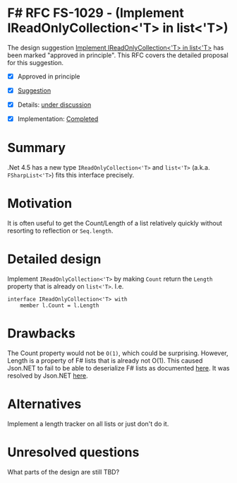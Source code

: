# F# RFC FS-1029 - (Implement IReadOnlyCollection<'T> in list<'T>)

The design suggestion [Implement IReadOnlyCollection<'T> in list<'T>](https://github.com/fsharp/fslang-suggestions/issues/181) has been marked "approved in principle".
This RFC covers the detailed proposal for this suggestion.

* [x] Approved in principle
* [x] [Suggestion](https://github.com/fsharp/fslang-suggestions/issues/181)
* [x] Details: [under discussion](https://github.com/fsharp/fslang-design/issues/158)
* [x] Implementation: [Completed](https://github.com/dotnet/fsharp/pull/2093)


# Summary
[summary]: #summary

.Net 4.5 has a new type `IReadOnlyCollection<'T>` and `list<'T>` (a.k.a. `FSharpList<'T>`) fits this interface precisely.

# Motivation

[motivation]: #motivation

It is often useful to get the Count/Length of a list relatively quickly without resorting to reflection or `Seq.length`.

# Detailed design
[design]: #detailed-design

Implement `IReadOnlyCollection<'T>` by making `Count` return the `Length` property that is already on `list<'T>`. I.e.

```
interface IReadOnlyCollection<'T> with
    member l.Count = l.Length
```

# Drawbacks
[drawbacks]: #drawbacks

The Count property would not be `O(1)`, which could be surprising. However, Length is a property of F# lists that is already not O(1).
This caused Json.NET to fail to be able to deserialize F# lists as documented [here](https://github.com/dotnet/fsharp/issues/2257). It was resolved by Json.NET [here](https://github.com/JamesNK/Newtonsoft.Json/pull/1181).

# Alternatives
[alternatives]: #alternatives

Implement a length tracker on all lists or just don't do it.

# Unresolved questions
[unresolved]: #unresolved-questions

What parts of the design are still TBD?

